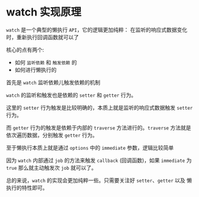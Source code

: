 # watch 实现原理

<article-info/>

`watch` 是一个典型的懒执行 `API`，它的逻辑更加纯粹： <imp-text-success>在监听的响应式数据变化时，重新执行回调函数就可以了</imp-text-success>

核心的点有两个:

- 如何 `监听依赖` 和 `触发依赖` 的
- 如何进行懒执行的

首先是 `watch` 监听依赖儿触发依赖的机制

`watch` 的监听和触发也是依赖的 `setter` 和 `getter` 行为。

这里的 `setter` 行为触发是比较明确的，本质上就是监听的响应式数据触发 `setter` 行为。

而 `getter` 行为的触发是依赖于内部的 `traverse` 方法进行的。`traverse` 方法就是 <imp-text-success>依次遍历数据，分别触发 `getter` 行为。</imp-text-success>

至于懒执行本质上就是通过 `options` 中的 `immediate` 参数，逻辑比较简单

因为 `watch` 内部通过 `job` 的方法来触发 `callback` (回调函数)，如果 `immediate` 为 `true` 那么就主动触发次 `job` 就可以了。

总的来说，`watch` 的实现会更加纯粹一些。只需要关注好 `setter`、`getter` 以及 懒执行的特性即可。
